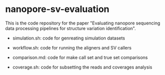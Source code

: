 # nanopore-sv-evaluation

This is the code repository for the paper "Evaluating nanopore sequencing data processing pipelines for structure variation identification".

- simulation.sh: code for genreating simulation datasets

- workflow.sh: code for running the aligners and SV callers

- comparison.md: code for make call set and true set comparisons

- coverage.sh: code for subsetting the reads and coverages analysis

